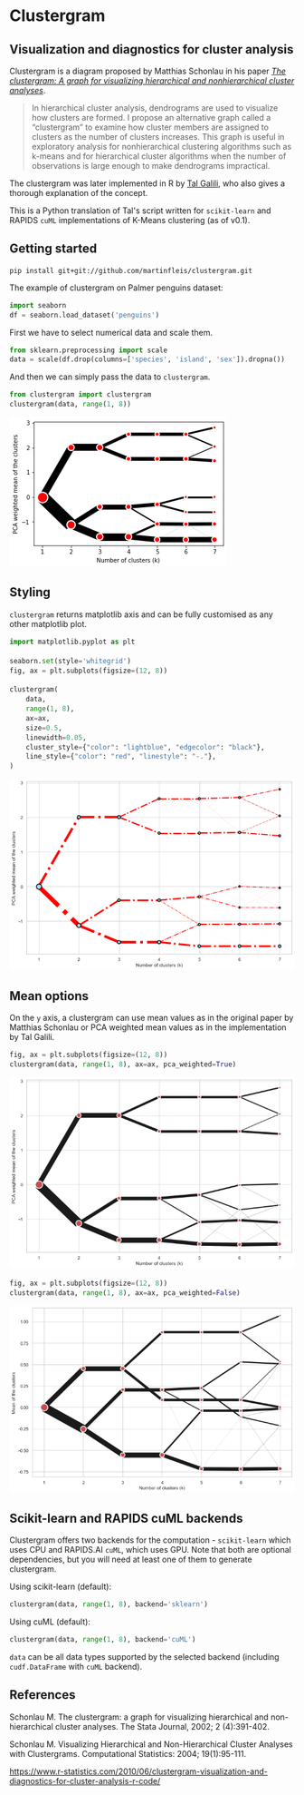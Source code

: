 # Clustergram

## Visualization and diagnostics for cluster analysis

Clustergram is a diagram proposed by Matthias Schonlau in his paper *[The clustergram: A graph for visualizing hierarchical and nonhierarchical cluster analyses](https://journals.sagepub.com/doi/10.1177/1536867X0200200405)*.

> In hierarchical cluster analysis, dendrograms are used to visualize how clusters are formed. I propose an alternative graph called a “clustergram” to examine how cluster members are assigned to clusters as the number of clusters increases. This graph is useful in exploratory analysis for nonhierarchical clustering algorithms such as k-means and for hierarchical cluster algorithms when the number of observations is large enough to make dendrograms impractical.

The clustergram was later implemented in R by [Tal Galili](https://www.r-statistics.com/2010/06/clustergram-visualization-and-diagnostics-for-cluster-analysis-r-code/), who also gives a thorough explanation of the concept.

This is a Python translation of Tal's script written for `scikit-learn` and RAPIDS `cuML` implementations of K-Means clustering (as of v0.1).

## Getting started

```shell
pip install git+git://github.com/martinfleis/clustergram.git
```

The example of clustergram on Palmer penguins dataset:

```python
import seaborn
df = seaborn.load_dataset('penguins')
```

First we have to select numerical data and scale them.

```python
from sklearn.preprocessing import scale
data = scale(df.drop(columns=['species', 'island', 'sex']).dropna())
```

And then we can simply pass the data to `clustergram`.
```python
from clustergram import clustergram
clustergram(data, range(1, 8))
```

![Default clustergram](doc/_static/default.png)

## Styling

`clustergram` returns matplotlib axis and can be fully customised as any other matplotlib plot.

```python
import matplotlib.pyplot as plt

seaborn.set(style='whitegrid')
fig, ax = plt.subplots(figsize=(12, 8))

clustergram(
    data,
    range(1, 8),
    ax=ax,
    size=0.5,
    linewidth=0.05,
    cluster_style={"color": "lightblue", "edgecolor": "black"},
    line_style={"color": "red", "linestyle": "-."},
)
```
![Colored clustergram](doc/_static/colors.png)

## Mean options

On the `y` axis, a clustergram can use mean values as in the original paper by Matthias Schonlau or PCA weighted mean values as in the implementation by Tal Galili.

```python
fig, ax = plt.subplots(figsize=(12, 8))
clustergram(data, range(1, 8), ax=ax, pca_weighted=True)
```
![Default clustergram](doc/_static/pca_true.png)

```python
fig, ax = plt.subplots(figsize=(12, 8))
clustergram(data, range(1, 8), ax=ax, pca_weighted=False)
```
![Default clustergram](doc/_static/pca_false.png)


## Scikit-learn and RAPIDS cuML backends

Clustergram offers two backends for the computation - `scikit-learn` which uses CPU and RAPIDS.AI `cuML`, which uses GPU. Note that both are optional dependencies, but you will need at least one of them to generate clustergram.

Using scikit-learn (default):

```python
clustergram(data, range(1, 8), backend='sklearn')
```

Using cuML (default):

```python
clustergram(data, range(1, 8), backend='cuML')
```

`data` can be all data types supported by the selected backend (including `cudf.DataFrame` with `cuML` backend).

## References
Schonlau M. The clustergram: a graph for visualizing hierarchical and non-hierarchical cluster analyses. The Stata Journal, 2002; 2 (4):391-402.

Schonlau M. Visualizing Hierarchical and Non-Hierarchical Cluster Analyses with Clustergrams. Computational Statistics: 2004; 19(1):95-111.

https://www.r-statistics.com/2010/06/clustergram-visualization-and-diagnostics-for-cluster-analysis-r-code/